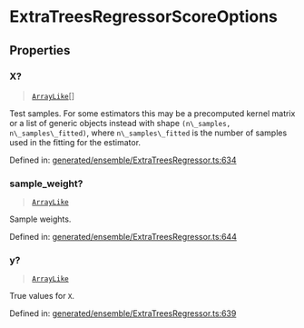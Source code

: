 # ExtraTreesRegressorScoreOptions

## Properties

### X?

> [`ArrayLike`](../types/ArrayLike.md)[]

Test samples. For some estimators this may be a precomputed kernel matrix or a list of generic objects instead with shape `(n\_samples, n\_samples\_fitted)`, where `n\_samples\_fitted` is the number of samples used in the fitting for the estimator.

Defined in:  [generated/ensemble/ExtraTreesRegressor.ts:634](https://github.com/transitive-bullshit/scikit-learn-ts/blob/122b3c0/packages/sklearn/src/generated/ensemble/ExtraTreesRegressor.ts#L634)

### sample\_weight?

> [`ArrayLike`](../types/ArrayLike.md)

Sample weights.

Defined in:  [generated/ensemble/ExtraTreesRegressor.ts:644](https://github.com/transitive-bullshit/scikit-learn-ts/blob/122b3c0/packages/sklearn/src/generated/ensemble/ExtraTreesRegressor.ts#L644)

### y?

> [`ArrayLike`](../types/ArrayLike.md)

True values for `X`.

Defined in:  [generated/ensemble/ExtraTreesRegressor.ts:639](https://github.com/transitive-bullshit/scikit-learn-ts/blob/122b3c0/packages/sklearn/src/generated/ensemble/ExtraTreesRegressor.ts#L639)
